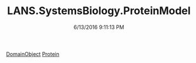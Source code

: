 ﻿---
title: LANS.SystemsBiology.ProteinModel
date: 6/13/2016 9:11:13 PM
---

[DomainObject](T-LANS.SystemsBiology.ProteinModel.DomainObject.html)
[Protein](T-LANS.SystemsBiology.ProteinModel.Protein.html)

